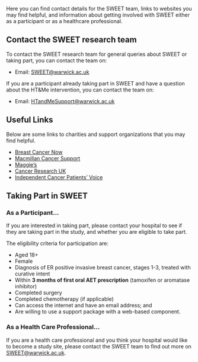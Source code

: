 Here you can find contact details for the SWEET team, links to websites you may find helpful, and information about getting involved with SWEET either as a participant or as a healthcare professional.

## Contact the SWEET research team

To contact the SWEET research team for general queries about SWEET or taking part, you can contact the team on:

- Email: [SWEET@warwick.ac.uk ](mailto:SWEET@warwick.ac.uk)

If you are a participant already taking part in SWEET and have a question about the HT&Me intervention, you can contact the team on:

- Email: [HTandMeSupport@warwick.ac.uk](mailto:HTandMeSupport@warwick.ac.uk)

<!-- ## Follow us on Twitter

Follow us on Twitter and keep up to date with all the latest news related to the SWEET research programme!

- [Link to Twitter page (when created)](#) -->

## Useful Links

Below are some links to charities and support organizations that you may find helpful.

- [Breast Cancer Now](https://breastcancernow.org/)
- [Macmillan Cancer Support](https://www.macmillan.org.uk/)
- [Maggie’s](https://www.maggies.org/)
- [Cancer Research UK](https://www.cancerresearchuk.org/)
- [Independent Cancer Patients’ Voice](https://www.independentcancerpatientsvoice.org.uk/)

## Taking Part in SWEET

### As a Participant...

If you are interested in taking part, please contact your hospital to see if they are taking part in the study, and whether you are eligible to take part.

The eligibility criteria for participation are:

- Aged 18+
- Female
- Diagnosis of ER positive invasive breast cancer, stages 1-3, treated with curative intent
- Within <b>3 months of first oral AET prescription</b> (tamoxifen or aromatase inhibitor)
- Completed surgery
- Completed chemotherapy (if applicable)
- Can access the internet and have an email address; and
- Are willing to use a support package with a web-based component.

### As a Health Care Professional...

If you are a health care professional and you think your hospital would like to become a study site, please contact the SWEET team to find out more on [SWEET@warwick.ac.uk](mailto:SWEET@warwick.ac.uk).
